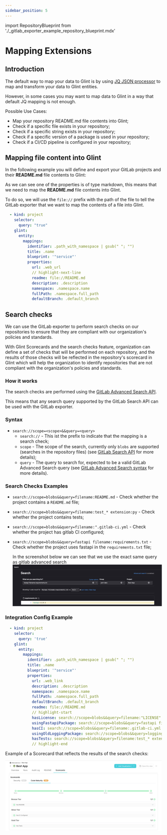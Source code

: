 ```yaml
---
sidebar_position: 5
---
```


import RepositoryBlueprint from './\_gitlab_exporter_example_repository_blueprint.mdx'

# Mapping Extensions

## Introduction

The default way to map your data to Glint is by using [JQ JSON processor](https://stedolan.github.io/jq/manual/) to map and transform your data to Glint entities.

However, in some cases you may want to map data to Glint in a way that default JQ mapping is not enough.

Possible Use Cases:

- Map your repository README.md file contents into Glint;
- Check if a specific file exists in your repository;
- Check if a specific string exists in your repository;
- Check if a specific version of a package is used in your repository;
- Check if a CI/CD pipeline is configured in your repository;

## Mapping file content into Glint

In the following example you will define and export your GitLab projects and their **README.md** file contents to Glint:

<RepositoryBlueprint/>

As we can see one of the properties is of type markdown, this means that we need to map the **README.md** file contents into Glint.

To do so, we will use the `file://` prefix with the path of the file to tell the GitLab exporter that we want to map the contents of a file into Glint.

```yaml showLineNumbers
  - kind: project
    selector:
      query: "true"
    glint:
      entity:
        mappings:
          identifier: .path_with_namespace | gsub(" "; "")
          title: .name
          blueprint: '"service"'
          properties:
            url: .web_url
            // highlight-next-line
            readme: file://README.md
            description: .description
            namespace: .namespace.name
            fullPath: .namespace.full_path
            defaultBranch: .default_branch
```

## Search checks

We can use the GitLab exporter to perform search checks on our repositories to ensure that they are compliant with our organization's policies and standards.

With Glint Scorecards and the search checks feature, organization can define a set of checks that will be performed on each repository, and the results of those checks will be reflected in the repository's scorecard in Glint which will help the organization to identify repositories that are not compliant with the organization's policies and standards.

### How it works

The search checks are performed using the [GitLab Advanced Search API](https://docs.gitlab.com/ee/api/search.html).

This means that any search query supported by the GitLab Search API can be used with the GitLab exporter.

### Syntax

- `search://scope=<scope>&&query=<query>`
  - `search://` - This ist the prefix to indicate that the mapping is a search check;
  - `scope` - The scope of the search, currently only `blobs` are supported (searches in the repository files) (see [GitLab Search API](https://docs.gitlab.com/ee/api/search.html#scope) for more details);
  - `query` - The query to search for, expected to be a valid GitLab Advanced Search query (see [GitLab Advanced Search syntax](https://docs.gitlab.com/ee/user/search/advanced_search.html#syntax) for more details).

### Search Checks Examples

- `search://scope=blobs&&query=filename:README.md` - Check whether the project contains a `README.md` file;
- `search://scope=blobs&&query=filename:test_* extension:py` - Check whether the project contains tests;
- `search://scope=blobs&&query=filename:".gitlab-ci.yml` - Check whether the project has gitlab CI configured;
- `search://scope=blobs&&query=fastapi filename:requirements.txt` - Check whether the project uses fastapi in the `requirements.txt` file;

  In the screenshot below we can see that we use the exact same query as gitlab advanced search
  ![GitLab Search Query Syntax](../../../../../static/img/integrations/gitlab/GitlabSearchQueryExample.png)

### Integration Config Example

```yaml showLineNumbers
  - kind: project
    selector:
      query: 'true'
    glint:
      entity:
        mappings:
          identifier: .path_with_namespace | gsub(" "; "")
          title: .name
          blueprint: '"service"'
          properties:
            url: .web_link
            description: .description
            namespace: .namespace.name
            fullPath: .namespace.full_path
            defaultBranch: .default_branch
            readme: file://README.md
            // highlight-start
            hasLicense: search://scope=blobs&&query=filename:"LICENSE"
            usingFastapiPackage: search://scope=blobs&&query=fastapi filename:requirements.txt
            hasCI: search://scope=blobs&&query=filename:.gitlab-ci.yml
            usingOldLoggingPackage: search://scope=blobs&&query=logging extension:py
            hasTests: search://scope=blobs&&query=filename:test_* extension:py
            // highlight-end
```

Example of a Scorecard that reflects the results of the search checks:

![GitLab Search Checks Scorecard](../../../../../static/img/integrations/gitlab/GitlabSearchScorecardExample.png)
